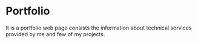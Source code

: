 # Portfolio
It is a portfolio web page consists the information about technical services provided by me and few of my projects.
